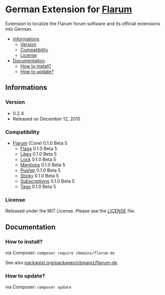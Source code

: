 # German Extension for [Flarum](http://flarum.org/)

Extension to localize the Flarum forum software and its official extensions into German.

- [Informations](https://github.com/cbmainz/flarum-de#informations)
	- [Version](https://github.com/cbmainz/flarum-de#version)
	- [Compatibility](https://github.com/cbmainz/flarum-de#compatibility)
	- [License](https://github.com/cbmainz/flarum-de#license)
- [Documentation](https://github.com/cbmainz/flarum-de#documentation)
	- [How to install?](https://github.com/cbmainz/flarum-de#how-to-install)
	- [How to update?](https://github.com/cbmainz/flarum-de#how-to-update)

## Informations

### Version

- 0.2.4
- Released on December 12, 2015

### Compatibility

- [Flarum](https://github.com/flarum/core) (Core) 0.1.0 Beta 5
	- [Flags](https://github.com/flarum/flags) 0.1.0 Beta 5
	- [Likes](https://github.com/flarum/likes) 0.1.0 Beta 5
	- [Lock](https://github.com/flarum/lock) 0.1.0 Beta 5
	- [Mentions](https://github.com/flarum/mentions) 0.1.0 Beta 5
	- [Pusher](https://github.com/flarum/pusher) 0.1.0 Beta 5
	- [Sticky](https://github.com/flarum/sticky) 0.1.0 Beta 5
	- [Subscriptions](https://github.com/flarum/subscriptions) 0.1.0 Beta 5
	- [Tags](https://github.com/flarum/tags) 0.1.0 Beta 5

### License

Released under the MIT License. Please see the [LICENSE](https://github.com/cbmainz/flarum-de/blob/master/LICENSE) file.

## Documentation

### How to install?

via Composer: `composer require cbmainz/flarum-de`

See also [packagist.org/packages/cbmainz/flarum-de](https://packagist.org/packages/cbmainz/flarum-de).

### How to update?

via Composer: `composer update`




